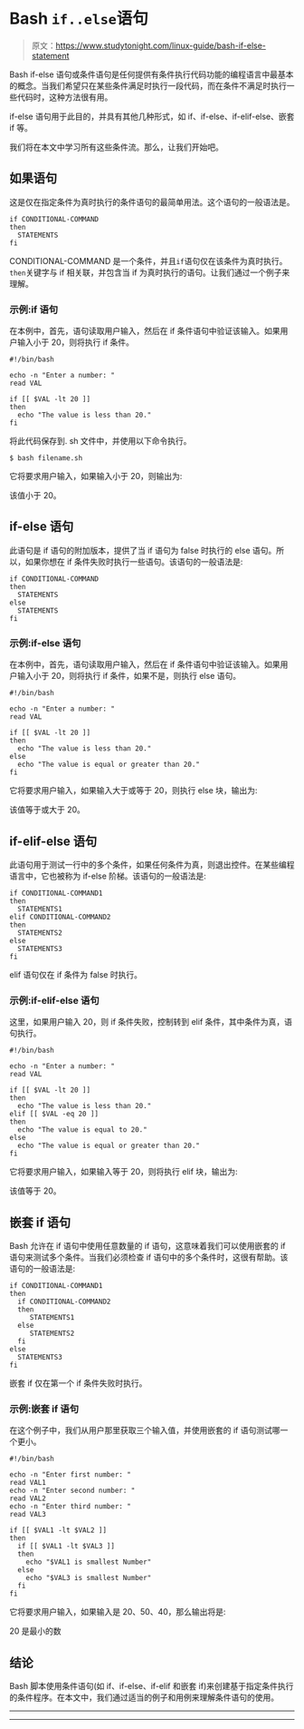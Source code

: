 # Bash `if..else`语句

> 原文：<https://www.studytonight.com/linux-guide/bash-if-else-statement>

Bash if-else 语句或条件语句是任何提供有条件执行代码功能的编程语言中最基本的概念。当我们希望只在某些条件满足时执行一段代码，而在条件不满足时执行一些代码时，这种方法很有用。

if-else 语句用于此目的，并具有其他几种形式，如 if、if-else、if-elif-else、嵌套 if 等。

我们将在本文中学习所有这些条件流。那么，让我们开始吧。

## 如果语句

这是仅在指定条件为真时执行的条件语句的最简单用法。这个语句的一般语法是。

```
if CONDITIONAL-COMMAND
then
  STATEMENTS
fi
```

CONDITIONAL-COMMAND 是一个条件，并且`if`语句仅在该条件为真时执行。`then`关键字与 if 相关联，并包含当 if 为真时执行的语句。让我们通过一个例子来理解。

### 示例:if 语句

在本例中，首先，语句读取用户输入，然后在 if 条件语句中验证该输入。如果用户输入小于 20，则将执行 if 条件。

```
#!/bin/bash

echo -n "Enter a number: "
read VAL

if [[ $VAL -lt 20 ]]
then
  echo "The value is less than 20."
fi
```

将此代码保存到. sh 文件中，并使用以下命令执行。

```
$ bash filename.sh
```

它将要求用户输入，如果输入小于 20，则输出为:

该值小于 20。

## if-else 语句

此语句是 if 语句的附加版本，提供了当 if 语句为 false 时执行的 else 语句。所以，如果你想在 if 条件失败时执行一些语句。该语句的一般语法是:

```
if CONDITIONAL-COMMAND
then
  STATEMENTS
else
  STATEMENTS
fi
```

### 示例:if-else 语句

在本例中，首先，语句读取用户输入，然后在 if 条件语句中验证该输入。如果用户输入小于 20，则将执行 if 条件，如果不是，则执行 else 语句。

```
#!/bin/bash

echo -n "Enter a number: "
read VAL

if [[ $VAL -lt 20 ]]
then
  echo "The value is less than 20."
else
  echo "The value is equal or greater than 20."
fi
```

它将要求用户输入，如果输入大于或等于 20，则执行 else 块，输出为:

该值等于或大于 20。

## if-elif-else 语句

此语句用于测试一行中的多个条件，如果任何条件为真，则退出控件。在某些编程语言中，它也被称为 if-else 阶梯。该语句的一般语法是:

```
if CONDITIONAL-COMMAND1
then
  STATEMENTS1
elif CONDITIONAL-COMMAND2
then
  STATEMENTS2
else
  STATEMENTS3
fi
```

elif 语句仅在 if 条件为 false 时执行。

### 示例:if-elif-else 语句

这里，如果用户输入 20，则 if 条件失败，控制转到 elif 条件，其中条件为真，语句执行。

```
#!/bin/bash

echo -n "Enter a number: "
read VAL

if [[ $VAL -lt 20 ]]
then
  echo "The value is less than 20."
elif [[ $VAL -eq 20 ]]
then
  echo "The value is equal to 20."
else
  echo "The value is equal or greater than 20."
fi
```

它将要求用户输入，如果输入等于 20，则将执行 elif 块，输出为:

该值等于 20。

## 嵌套 if 语句

Bash 允许在 if 语句中使用任意数量的 if 语句，这意味着我们可以使用嵌套的 if 语句来测试多个条件。当我们必须检查 if 语句中的多个条件时，这很有帮助。该语句的一般语法是:

```
if CONDITIONAL-COMMAND1
then
  if CONDITIONAL-COMMAND2
  then
     STATEMENTS1
  else
     STATEMENTS2
  fi
else
  STATEMENTS3 
fi
```

嵌套 if 仅在第一个 if 条件失败时执行。

### 示例:嵌套 if 语句

在这个例子中，我们从用户那里获取三个输入值，并使用嵌套的 if 语句测试哪一个更小。

```
#!/bin/bash

echo -n "Enter first number: "
read VAL1
echo -n "Enter second number: "
read VAL2
echo -n "Enter third number: "
read VAL3

if [[ $VAL1 -lt $VAL2 ]]
then
  if [[ $VAL1 -lt $VAL3 ]]
  then
    echo "$VAL1 is smallest Number"
  else
    echo "$VAL3 is smallest Number"
  fi
fi
```

它将要求用户输入，如果输入是 20、50、40，那么输出将是:

20 是最小的数

## 结论

Bash 脚本使用条件语句(如 if、if-else、if-elif 和嵌套 if)来创建基于指定条件执行的条件程序。在本文中，我们通过适当的例子和用例来理解条件语句的使用。

* * *

* * *
